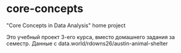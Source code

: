 # core-concepts
"Core Concepts in Data Analysis" home project


Это учебный проект 3-его курса, вместо домашнего задания за семестр. Данные с data.world/rdowns26/austin-animal-shelter

